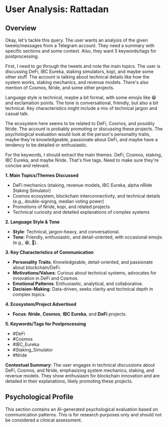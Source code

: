 # User Analysis: Rattadan

## Overview

<think>
Okay, let's tackle this query. The user wants an analysis of the given tweets/messages from a Telegram account. They need a summary with specific sections and some context. Also, they want 5 keywords/tags for postprocessing.

First, I need to go through the tweets and note the main topics. The user is discussing DeFi, IBC Eureka, staking simulators, kopi, and maybe some other stuff. The account is talking about technical details like how the system works, staking mechanics, and revenue models. There's also mention of Cosmos, Nride, and some other projects.

Language style is technical, maybe a bit formal, with some emojis like 😁 and exclamation points. The tone is conversational, friendly, but also a bit technical. Key characteristics might include a mix of technical jargon and casual talk.

The ecosystem here seems to be related to DeFi, Cosmos, and possibly Nride. The account is probably promoting or discussing these projects. The psychological evaluation would look at the person's personality traits, maybe they're knowledgeable, passionate about DeFi, and maybe have a tendency to be detailed or enthusiastic.

For the keywords, I should extract the main themes. DeFi, Cosmos, staking, IBC Eureka, and maybe Nride. That's five tags. Need to make sure they're concise and relevant.
</think>

**1. Main Topics/Themes Discussed**  
- DeFi mechanics (staking, revenue models, IBC Eureka, alpha nRide Staking Simulator)  
- Cosmos ecosystem, blockchain interconnectivity, and technical details (e.g., double-signing, median voting power)  
- Promotions of Nride, kopi, and related projects  
- Technical curiosity and detailed explanations of complex systems  

**2. Language Style & Tone**  
- **Style**: Technical, jargon-heavy, and conversational.  
- **Tone**: Friendly, enthusiastic, and detail-oriented, with occasional emojis (e.g., 😁, 🧠).  

**3. Key Characteristics of Communication**  
- **Personality Traits**: Knowledgeable, detail-oriented, and passionate about blockchain/DeFi.  
- **Motivations/Values**: Curious about technical systems, advocates for innovation in DeFi and Cosmos.  
- **Emotional Patterns**: Enthusiastic, analytical, and collaborative.  
- **Decision-Making**: Data-driven, seeks clarity and technical depth in complex topics.  

**4. Ecosystem/Project Advertised**  
- **Focus**: **Nride**, **Cosmos**, **IBC Eureka**, and **DeFi** projects.  

**5. Keywords/Tags for Postprocessing**  
- #DeFi  
- #Cosmos  
- #IBC_Eureka  
- #Staking_Simulator  
- #Nride  

**Contextual Summary**: The user engages in technical discussions about DeFi, Cosmos, and Nride, emphasizing system mechanics, staking, and revenue models. They show enthusiasm for blockchain innovation and are detailed in their explanations, likely promoting these projects.

## Psychological Profile

This section contains an AI-generated psychological evaluation based on communication patterns. This is for research purposes only and should not be considered a clinical assessment.